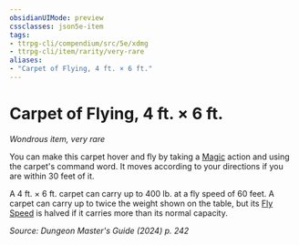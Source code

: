 ```yaml
---
obsidianUIMode: preview
cssclasses: json5e-item
tags:
- ttrpg-cli/compendium/src/5e/xdmg
- ttrpg-cli/item/rarity/very-rare
aliases: 
- "Carpet of Flying, 4 ft. × 6 ft."
---
```

# Carpet of Flying, 4 ft. × 6 ft.
*Wondrous item, very rare*  



You can make this carpet hover and fly by taking a [Magic](3-Compendium/rules/actions.md#Magic) action and using the carpet's command word. It moves according to your directions if you are within 30 feet of it.

A 4 ft. × 6 ft. carpet can carry up to 400 lb. at a fly speed of 60 feet. A carpet can carry up to twice the weight shown on the table, but its [Fly Speed](3-Compendium/rules/variant-rules/fly-speed-xphb.md) is halved if it carries more than its normal capacity.

*Source: Dungeon Master's Guide (2024) p. 242*